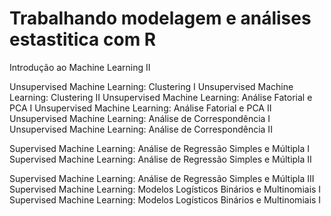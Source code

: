 # Trabalhando modelagem e análises estastitica com R

Introdução ao Machine Learning II 

Unsupervised Machine Learning: Clustering I
Unsupervised Machine Learning: Clustering II
Unsupervised Machine Learning: Análise Fatorial e PCA I
Unsupervised Machine Learning: Análise Fatorial e PCA II
Unsupervised Machine Learning: Análise de Correspondência I
Unsupervised Machine Learning: Análise de Correspondência II


Supervised Machine Learning: Análise de Regressão Simples e Múltipla I
Supervised Machine Learning: Análise de Regressão Simples e Múltipla II

Supervised Machine Learning: Análise de Regressão Simples e Múltipla III
Supervised Machine Learning: Modelos Logísticos Binários e Multinomiais I
Supervised Machine Learning: Modelos Logísticos Binários e Multinomiais I 





